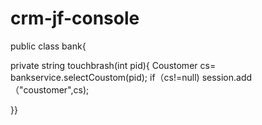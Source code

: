 # crm-jf-console
public class bank{

private string touchbrash(int pid){
  Coustomer cs= bankservice.selectCoustom(pid);
  if（cs!=null)
  session.add（"coustomer",cs);
  
  
}}
